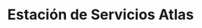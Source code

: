 ---
title: "Estación de Servicios Atlas"
url: /caracas/estacion-de-servicios-atlas-av-sucre/
shop: Lebensmittel
---